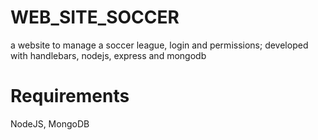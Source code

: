 # WEB_SITE_SOCCER
a website to manage a soccer league, login and permissions; developed with handlebars, nodejs, express and mongodb

# Requirements
 NodeJS, MongoDB
